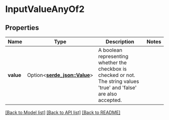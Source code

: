 # InputValueAnyOf2

## Properties

Name | Type | Description | Notes
------------ | ------------- | ------------- | -------------
**value** | Option<[**serde_json::Value**](.md)> | A boolean representing whether the checkbox is checked or not. The string values 'true' and 'false' are also accepted. | 

[[Back to Model list]](../README.md#documentation-for-models) [[Back to API list]](../README.md#documentation-for-api-endpoints) [[Back to README]](../README.md)


